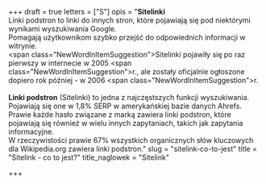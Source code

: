 +++
draft = true
letters = ["S"]
opis = "<strong>Sitelinki</strong><br>Linki podstron to linki do innych stron, które pojawiają się pod niektórymi wynikami wyszukiwania Google.<br>Pomagają użytkownikom szybko przejść do odpowiednich informacji w witrynie.<br><span class=\"NewWordInItemSuggestion\">Sitelinki </span>pojawiły się po raz pierwszy w internecie w 2005 <span class=\"NewWordInItemSuggestion\">r., ale</span> zostały oficjalnie ogłoszone dopiero rok później - w 2006 <span class=\"NewWordInItemSuggestion\">r.</span><br><br><strong>Linki podstron</strong> (Sitelinki) to jedna z najczęstszych funkcji wyszukiwania.<br>Pojawiają się one w 1,8% SERP w amerykańskiej bazie danych Ahrefs.<br>Prawie każde hasło związane z marką zawiera linki  podstron, które pojawiają się również w wielu innych zapytaniach, takich jak zapytania informacyjne.<br>W rzeczywistości prawie 67% wszystkich organicznych słów kluczowych dla Wikipedia.org zawiera linki  podstron."
slug = "sitelink-co-to-jest"
title = "Sitelink - co to jest?"
title_naglowek = "Sitelink"

+++
